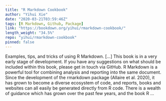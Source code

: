```yaml
---
title: "R Markdown Cookbook"
author: "Yihui Xie"
date: "2020-03-21T03:59:46Z"
tags: [R Markdown, Github, Package]
link: "https://bookdown.org/yihui/rmarkdown-cookbook/"
length_weight: "34.5%"
repo: "yihui/rmarkdown-cookbook"
pinned: false
---
```


Examples, tips, and tricks of using R Markdown. [...] This book is in a very early stage of development. If you have any suggestions on what should be included within this book, please get in touch via GitHub. R Markdown is a powerful tool for combining analysis and reporting into the same document. Since the development of the rmarkdown package (Allaire et al. 2020), it has grown to become a diverse ecosystem of code, and reports, books and websites can all easily be generated directly from R code. There is a wealth of guidance which has grown over the past few years, and the book R ...

